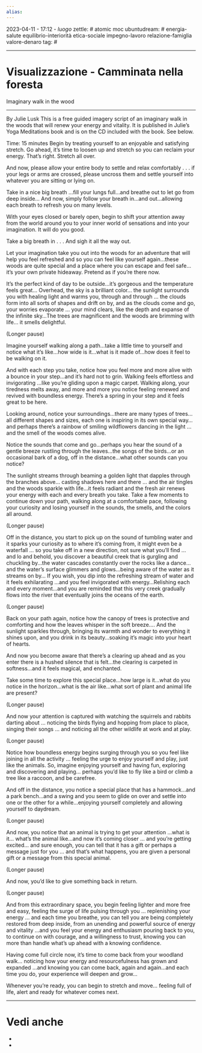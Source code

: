 ```yaml
---
alias: 
---
```

2023-04-11 - 17:12 - *luogo*
zettle: # atomic moc
ubuntudream: # energia-salute equilibrio-interiorità etica-sociale impegno-lavoro relazione-famiglia valore-denaro 
tag: #

---
# Visualizzazione - Camminata nella foresta

Imaginary walk in the wood

---
By Julie Lusk
This is a free guided imagery script of an imaginary walk in the woods that will renew your energy and vitality.  It is published in Julie’s Yoga Meditations book and is on the CD included with the book.  See below.

Time:  15 minutes
Begin by treating yourself to an enjoyable and satisfying stretch. Go ahead, it’s time to loosen up and stretch so you can reclaim your energy.  That’s right. Stretch all over.

And now, please allow your entire body to settle and relax comfortably . . . if your legs or arms are crossed, please uncross them and settle yourself into whatever you are sitting or lying on.

Take in a nice big breath …fill your lungs full…and breathe out to let go from deep inside… And now, simply follow your breath in…and out…allowing each breath to refresh you on many levels.

With your eyes closed or barely open, begin to shift your attention away from the world around you to your inner world of sensations and into your imagination.  It will do you good.

Take a big breath in . . . And sigh it all the way out.

Let your imagination take you out into the woods for an adventure that will help you feel refreshed and so you can feel like yourself again…these woods are quite special and a place where you can escape and feel safe…it’s your own private hideaway.  Pretend as if you’re there now.

It’s the perfect kind of day to be outside…it’s gorgeous and the temperature feels great… Overhead, the sky is a brilliant color… the sunlight surrounds you with healing light and warms you, through and through … the clouds form into all sorts of shapes and drift on by, and as the clouds come and go, your worries evaporate … your mind clears, like the depth and expanse of the infinite sky…The trees are magnificent and the woods are brimming with life… it smells delightful.

(Longer pause)

Imagine yourself walking along a path…take a little time to yourself and notice what it’s like…how wide is it…what is it made of…how does it feel to be walking on it.

And with each step you take, notice how you feel more and more alive with a bounce in your step…and it’s hard not to grin.  Walking feels effortless and invigorating …like you’re gliding upon a magic carpet.  Walking along, your tiredness melts away, and more and more you notice feeling renewed and revived with boundless energy.  There’s a spring in your step and it feels great to be here.

Looking around, notice your surroundings…there are many types of trees…all different shapes and sizes, each one is inspiring in its own special way…and perhaps there’s a rainbow of smiling wildflowers dancing in the light …and the smell of the woods comes alive.

Notice the sounds that come and go…perhaps you hear the sound of a gentle breeze rustling through the leaves…the songs of the birds…or an occasional bark of a dog, off in the distance…what other sounds can you notice?

The sunlight streams through beaming a golden light that dapples through the branches above… casting shadows here and there … and the air tingles and the woods sparkle with life…it feels radiant and the fresh air renews your energy with each and every breath you take.  Take a few moments to continue down your path, walking along at a comfortable pace, following your curiosity and losing yourself in the sounds, the smells, and the colors all around.

(Longer pause)

Off in the distance, you start to pick up on the sound of tumbling water and it sparks your curiosity as to where it’s coming from, it might even be a waterfall … so you take off in a new direction, not sure what you’ll find … and lo and behold, you discover a beautiful creek that is gurgling and chuckling by…the water cascades constantly over the rocks like a dance…and the water’s surface glimmers and glows…being aware of the water as it streams on by… If you wish, you dip into the refreshing stream of water and it feels exhilarating …and you feel invigorated with energy…Relishing each and every moment…and you are reminded that this very creek gradually flows into the river that eventually joins the oceans of the earth.

(Longer pause)

Back on your path again, notice how the canopy of trees is protective and comforting and how the leaves whisper in the soft breeze…. And the sunlight sparkles through, bringing its warmth and wonder to everything it shines upon, and you drink in its beauty…soaking it’s magic into your heart of hearts.

And now you become aware that there’s a clearing up ahead and as you enter there is a hushed silence that is felt…the clearing is carpeted in softness…and it feels magical, and enchanted.

Take some time to explore this special place…how large is it…what do you notice in the horizon…what is the air like…what sort of plant and animal life are present?

(Longer pause)

And now your attention is captured with watching the squirrels and rabbits darting about … noticing the birds flying and hopping from place to place, singing their songs … and noticing all the other wildlife at work and at play.

(Longer pause)

Notice how boundless energy begins surging through you so you feel like joining in all the activity … feeling the urge to enjoy yourself and play, just like the animals.  So, imagine enjoying yourself and having fun, exploring and discovering and playing… perhaps you’d like to fly like a bird or climb a tree like a raccoon, and be carefree.

And off in the distance, you notice a special place that has a hammock…and a park bench…and a swing and you seem to glide on over and settle into one or the other for a while…enjoying yourself completely and allowing yourself to daydream.

(Longer pause)

And now, you notice that an animal is trying to get your attention …what is it… what’s the animal like…and now it’s coming closer … and you’re getting excited… and sure enough, you can tell that it has a gift or perhaps a message just for you … and that’s what happens, you are given a personal gift or a message from this special animal.

(Longer pause)

And now, you’d like to give something back in return.

(Longer pause)

And from this extraordinary space, you begin feeling lighter and more free and easy, feeling the surge of life pulsing through you … replenishing your energy … and each time you breathe, you can tell you are being completely restored from deep inside, from an unending and powerful source of energy and vitality …and you feel your energy and enthusiasm pouring back to you, to continue on with courage, and a willingness to trust, knowing you can more than handle what’s up ahead with a knowing confidence.

Having come full circle now, it’s time to come back from your woodland walk… noticing how your energy and resourcefulness has grown and expanded …and knowing you can come back, again and again…and each time you do, your experience will deepen and grow…

Whenever you’re ready, you can begin to stretch and move… feeling full of life, alert and ready for whatever comes next.





---
# Vedi anche
- 
- 